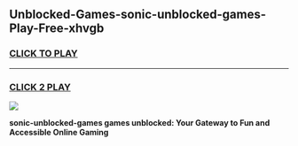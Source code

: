 
## Unblocked-Games-sonic-unblocked-games-Play-Free-xhvgb
<h3>
<a href="https://premium76.site?title=sonic-unblocked-games&ref=18A1">CLICK TO PLAY</a></h3>
<hr>

<h3>
<a href="https://premium76.site?title=sonic-unblocked-games&ref=18A1">CLICK 2 PLAY</a>
  
</h3>

<a href="https://premium76.site?title=sonic-unblocked-games&ref=18A1"><img src="https://clearcache.store/games.png"></a>


**sonic-unblocked-games games unblocked: Your Gateway to Fun and Accessible Online Gaming**
